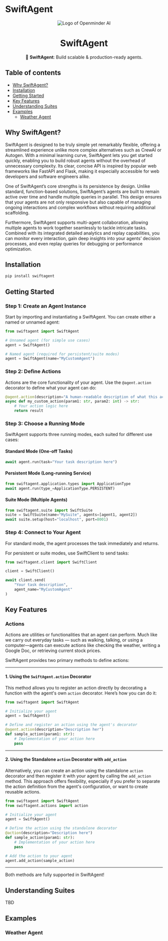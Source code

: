 # SwiftAgent

<div align="center">

![Logo of Openminder AI](./docs/openminder_logo.jpeg)

# **SwiftAgent**

🦅 **SwiftAgent**: Build scalable & production-ready agents.

<h3>

<!-- TODO -->
<!-- [Homepage](https://www.crewai.com/) | [Documentation](https://docs.crewai.com/) | [Chat with Docs](https://chatg.pt/DWjSBZn) | [Examples](https://github.com/crewAIInc/crewAI-examples) | [Discourse](https://community.crewai.com) -->

</h3>

<!-- TODO -->
<!-- [![GitHub Repo stars](https://img.shields.io/github/stars/joaomdmoura/crewAI)](https://github.com/crewAIInc/crewAI)
[![License: MIT](https://img.shields.io/badge/License-MIT-green.svg)](https://opensource.org/licenses/MIT) -->

</div>

## Table of contents

- [Why SwiftAgent?](#why-swiftagent)
- [Installation](#installation)
- [Getting Started](#getting-started)
- [Key Features](#key-features)
- [Understanding Suites](#understanding-suites)
- [Examples](#examples)
  - [Weather Agent](#weather-agent)
<!-- - [Connecting Your Crew to a Model](#connecting-your-crew-to-a-model)
- [How CrewAI Compares](#how-crewai-compares)
- [Frequently Asked Questions (FAQ)](#frequently-asked-questions-faq)
- [Contribution](#contribution)
- [Telemetry](#telemetry)
- [License](#license) -->

## Why SwiftAgent?
SwiftAgent is designed to be truly simple yet remarkably flexible, offering a streamlined experience unlike more complex alternatives such as CrewAI or Autogen. With a minimal learning curve, SwiftAgent lets you get started quickly, enabling you to build robust agents without the overhead of unnecessary complexity. Its clear, concise API is inspired by popular web frameworks like FastAPI and Flask, making it especially accessible for web developers and software engineers alike.

One of SwiftAgent’s core strengths is its persistence by design. Unlike standard, function-based solutions, SwiftAgent’s agents are built to remain active over time and handle multiple queries in parallel. This design ensures that your agents are not only responsive but also capable of managing ongoing interactions and complex workflows without requiring additional scaffolding.

Furthermore, SwiftAgent supports multi-agent collaboration, allowing multiple agents to work together seamlessly to tackle intricate tasks. Combined with its integrated detailed analytics and replay capabilities, you can monitor every interaction, gain deep insights into your agents’ decision processes, and even replay queries for debugging or performance optimization.

## Installation

```bash
pip install swiftagent
```

## Getting Started

### Step 1: Create an Agent Instance

Start by importing and instantiating a SwiftAgent. You can create either a named or unnamed agent:

```python
from swiftagent import SwiftAgent

# Unnamed agent (for simple use cases)
agent = SwiftAgent()

# Named agent (required for persistent/suite modes)
agent = SwiftAgent(name="MyCustomAgent")
```

### Step 2: Define Actions

Actions are the core functionality of your agent. Use the `@agent.action` decorator to define what your agent can do:

```python
@agent.action(description="A human-readable description of what this action does")
async def my_custom_action(param1: str, param2: int) -> str:
    # Your action logic here
    return result
```

### Step 3: Choose a Running Mode

SwiftAgent supports three running modes, each suited for different use cases:

#### Standard Mode (One-off Tasks)
```python
await agent.run(task="Your task description here")
```

#### Persistent Mode (Long-running Service)
```python
from swiftagent.application.types import ApplicationType
await agent.run(type_=ApplicationType.PERSISTENT)
```

#### Suite Mode (Multiple Agents)
```python
from swiftagent.suite import SwiftSuite
suite = SwiftSuite(name="MySuite", agents=[agent1, agent2])
await suite.setup(host="localhost", port=8001)
```

### Step 4: Connect to Your Agent

For standard mode, the agent processes the task immediately and returns.

For persistent or suite modes, use SwiftClient to send tasks:

```python
from swiftagent.client import SwiftClient

client = SwiftClient()

await client.send(
    "Your task description",
    agent_name="MyCustomAgent"
)
```


## Key Features

### Actions

Actions are utilities or functionalities that an agent can perform. Much like we carry out everyday tasks — such as walking, talking, or using a computer—agents can execute actions like checking the weather, writing a Google Doc, or retrieving current stock prices.

SwiftAgent provides two primary methods to define actions:

---

#### 1. Using the `SwiftAgent.action` Decorator

This method allows you to register an action directly by decorating a function with the agent's own `action` decorator. Here’s how you can do it:

```python
from swiftagent import SwiftAgent

# Initialize your agent
agent = SwiftAgent()

# Define and register an action using the agent's decorator
@agent.action(description="Description her")
def sample_action(param1: str):
    # Implementation of your action here
    pass
```

---

#### 2. Using the Standalone `action` Decorator with `add_action`

Alternatively, you can create an action using the standalone `action` decorator and then register it with your agent by calling the `add_action` method. This approach offers flexibility, especially if you prefer to separate the action definition from the agent's configuration, or want to create reusable actions.

```python
from swiftagent import SwiftAgent
from swiftagent.actions import action

# Initialize your agent
agent = SwiftAgent()

# Define the action using the standalone decorator
@action(description="Description here")
def sample_action(param1: str):
    # Implementation of your action here
    pass

# Add the action to your agent
agent.add_action(sample_action)
```

---

Both methods are fully supported in SwiftAgent! 

## Understanding Suites
TBD

## Examples

### Weather Agent
